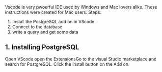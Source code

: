


Vscode is very pwoerful IDE used by Windows and Mac lovers alike. These instructions were created for Mac users. 
Steps:
1. Install the PostgreSQL add on in VScode.
2. Connect to the database
3. write a query and get some data

## 1. Installing PostgreSQL
Open VScode open the ExtensionsGo to the visual Studio marketplace and search for PostgreSQL. Click the install button on the Add on.


<!--stackedit_data:
eyJoaXN0b3J5IjpbLTQ3NDI0NzIwMywxMTcwNzc5NDkwLC0xND
ExNDU1NTU4LDI4MTQ1NzgzMF19
-->